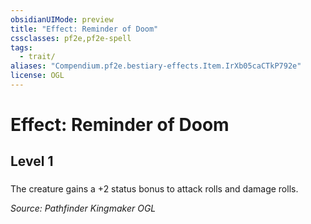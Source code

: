 ```yaml
---
obsidianUIMode: preview
title: "Effect: Reminder of Doom"
cssclasses: pf2e,pf2e-spell
tags:
  - trait/
aliases: "Compendium.pf2e.bestiary-effects.Item.IrXb05caCTkP792e"
license: OGL
---
```

# Effect: Reminder of Doom
## Level 1
### 






The creature gains a +2 status bonus to attack rolls and damage rolls.

*Source: Pathfinder Kingmaker*
*OGL*